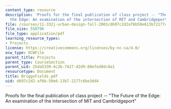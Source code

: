 ```yaml
---
content_type: resource
description: 'Proofs for the final publication of class project -- "The Future of
  the Edge: An examination of the intersection of MIT and Cambridgeport"'
file: /courses/11-332j-urban-design-fall-2003/d697c2d2af6b50e613b72177c6be3dd4_BriggsFields.pdf
file_size: 550796
file_type: application/pdf
learning_resource_types:
- Projects
license: https://creativecommons.org/licenses/by-nc-sa/4.0/
ocw_type: OCWFile
parent_title: Projects
parent_type: CourseSection
parent_uid: 25da5339-4c2b-7427-d2d9-80efed8dc8a1
resourcetype: Document
title: BriggsFields.pdf
uid: d697c2d2-af6b-50e6-13b7-2177c6be3dd4
---
```

Proofs for the final publication of class project -- "The Future of the Edge: An examination of the intersection of MIT and Cambridgeport"